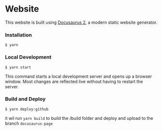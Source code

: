 # Website

This website is built using [Docusaurus 2](https://docusaurus.io/), a modern static website generator.

### Installation

```
$ yarn
```

### Local Development

```
$ yarn start
```

This command starts a local development server and opens up a browser window. Most changes are reflected live without having to restart the server.

### Build and Deploy

```
$ yarn deploy:github
```

it wil run `yarn build` to build the /build folder and deploy and upload to the branch `docusaurus-page`

